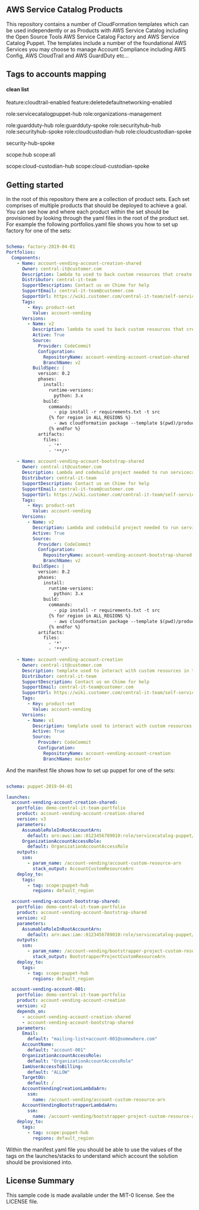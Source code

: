 ## AWS Service Catalog Products

This repository contains a number of CloudFormation templates which can be used independently or as Products with AWS 
Service Catalog including the Open Source Tools AWS Service Catalog Factory and AWS Service Catalog Puppet. The 
templates include a number of the foundational AWS Services you may choose to manage Account Compliance including 
AWS Config, AWS CloudTrail and AWS GuardDuty etc...


## Tags to accounts mapping


#### clean list

feature:cloudtrail-enabled
feature:deletedefaultnetworking-enabled

role:servicecatalogpuppet-hub
role:organizations-management


role:guardduty-hub
role:guardduty-spoke
role:securityhub-hub
role:securityhub-spoke
role:cloudcustodian-hub
role:cloudcustodian-spoke



security-hub-spoke




scope:hub
scope:all

scope:cloud-custodian-hub
scope:cloud-custodian-spoke


## Getting started

In the root of this repository there are a collection of product sets.  Each set comprises of multiple products that 
should be deployed to achieve a goal.  You can see how and where each product within the set should be provisioned by
looking through the yaml files in the root of the product set.  For example the following portfolios.yaml file shows you
how to set up factory for one of the sets:

```yaml

Schema: factory-2019-04-01
Portfolios:
  Components:
    - Name: account-vending-account-creation-shared
      Owner: central-it@customer.com
      Description: lambda to used to back custom resources that create an AWS account and move it to an ou
      Distributor: central-it-team
      SupportDescription: Contact us on Chime for help
      SupportEmail: central-it-team@customer.com
      SupportUrl: https://wiki.customer.com/central-it-team/self-service/account-iam
      Tags:
        - Key: product-set
          Value: account-vending
      Versions:
        - Name: v2
          Description: lambda to used to back custom resources that create an AWS account and move it to an ou
          Active: True
          Source:
            Provider: CodeCommit
            Configuration:
              RepositoryName: account-vending-account-creation-shared
              BranchName: v2
          BuildSpec: |
            version: 0.2
            phases:
              install:
                runtime-versions:
                  python: 3.x
              build:
                commands:
                  - pip install -r requirements.txt -t src
                {% for region in ALL_REGIONS %}
                  - aws cloudformation package --template $(pwd)/product.template.yaml --s3-bucket sc-factory-artifacts-${ACCOUNT_ID}-{{ region }} --s3-prefix ${STACK_NAME} --output-template-file product.template-{{ region }}.yaml
                {% endfor %}
            artifacts:
              files:
                - '*'
                - '**/*'

    - Name: account-vending-account-bootstrap-shared
      Owner: central-it@customer.com
      Description: Lambda and codebuild project needed to run servicecatalog-puppet bootstrap-spoke-as
      Distributor: central-it-team
      SupportDescription: Contact us on Chime for help
      SupportEmail: central-it-team@customer.com
      SupportUrl: https://wiki.customer.com/central-it-team/self-service/account-iam
      Tags:
        - Key: product-set
          Value: account-vending
      Versions:
        - Name: v2
          Description: Lambda and codebuild project needed to run servicecatalog-puppet bootstrap-spoke-as
          Active: True
          Source:
            Provider: CodeCommit
            Configuration:
              RepositoryName: account-vending-account-bootstrap-shared
              BranchName: v2
          BuildSpec: |
            version: 0.2
            phases:
              install:
                runtime-versions:
                  python: 3.x
              build:
                commands:
                  - pip install -r requirements.txt -t src
                {% for region in ALL_REGIONS %}
                  - aws cloudformation package --template $(pwd)/product.template.yaml --s3-bucket sc-factory-artifacts-${ACCOUNT_ID}-{{ region }} --s3-prefix ${STACK_NAME} --output-template-file product.template-{{ region }}.yaml
                {% endfor %}
            artifacts:
              files:
                - '*'
                - '**/*'

    - Name: account-vending-account-creation
      Owner: central-it@customer.com
      Description: template used to interact with custom resources in the shared projects
      Distributor: central-it-team
      SupportDescription: Contact us on Chime for help
      SupportEmail: central-it-team@customer.com
      SupportUrl: https://wiki.customer.com/central-it-team/self-service/account-iam
      Tags:
        - Key: product-set
          Value: account-vending
      Versions:
        - Name: v1
          Description: template used to interact with custom resources in the shared projects.
          Active: True
          Source:
            Provider: CodeCommit
            Configuration:
              RepositoryName: account-vending-account-creation
              BranchName: master
```

And the manifest file shows how to set up puppet for one of the sets:

```yaml

schema: puppet-2019-04-01

launches:
  account-vending-account-creation-shared:
    portfolio: demo-central-it-team-portfolio
    product: account-vending-account-creation-shared
    version: v3
    parameters:
      AssumableRoleInRootAccountArn:
        default: arn:aws:iam::0123456789010:role/servicecatalog-puppet/AssumableRoleInRootAccount
      OrganizationAccountAccessRole:
        default: OrganizationAccountAccessRole
    outputs:
      ssm:
        - param_name: /account-vending/account-custom-resource-arn
          stack_output: AccountCustomResourceArn
    deploy_to:
      tags:
        - tag: scope:puppet-hub
          regions: default_region

  account-vending-account-bootstrap-shared:
    portfolio: demo-central-it-team-portfolio
    product: account-vending-account-bootstrap-shared
    version: v2
    parameters:
      AssumableRoleInRootAccountArn:
        default: arn:aws:iam::0123456789010:role/servicecatalog-puppet/AssumableRoleInRootAccount
    outputs:
      ssm:
        - param_name: /account-vending/bootstrapper-project-custom-resource-arn
          stack_output: BootstrapperProjectCustomResourceArn
    deploy_to:
      tags:
        - tag: scope:puppet-hub
          regions: default_region

  account-vending-account-001:
    portfolio: demo-central-it-team-portfolio
    product: account-vending-account-creation
    version: v2
    depends_on:
      - account-vending-account-creation-shared
      - account-vending-account-bootstrap-shared
    parameters:
      Email:
        default: "mailing-list+account-001@somewhere.com"
      AccountName:
        default: "account-001"
      OrganizationAccountAccessRole:
        default: "OrganizationAccountAccessRole"
      IamUserAccessToBilling:
        default: "ALLOW"
      TargetOU:
        default: /
      AccountVendingCreationLambdaArn:
        ssm:
          name: /account-vending/account-custom-resource-arn
      AccountVendingBootstrapperLambdaArn:
        ssm:
          name: /account-vending/bootstrapper-project-custom-resource-arn
    deploy_to:
      tags:
        - tag: scope:puppet-hub
          regions: default_region
```

Within the manifest.yaml file you should be able to use the values of the tags on the launches/stacks to understand
which account the solution should be provisioned into.

## License Summary

This sample code is made available under the MIT-0 license. See the LICENSE file.


